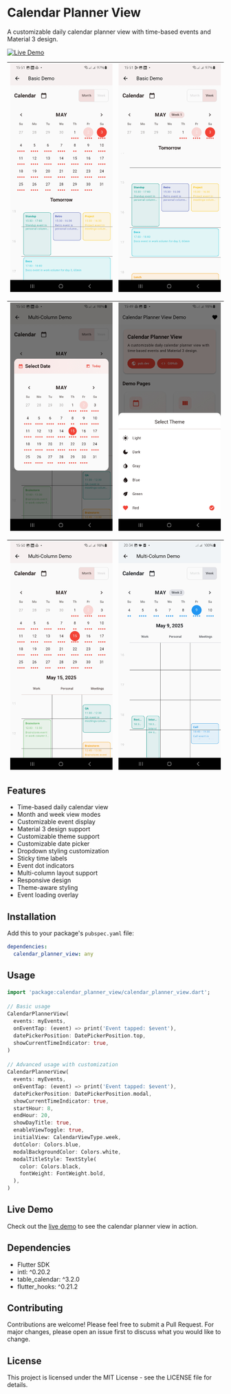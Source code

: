 # Calendar Planner View

A customizable daily calendar planner view with time-based events and Material 3 design.

[![Live Demo](https://img.shields.io/badge/Live%20Demo-View%20Online-blue)](https://calendar-planner-view.pages.dev/)

| ![Month View](https://raw.githubusercontent.com/danial2026/calendar_planner_view/main/assets/basic-month-view.jpg) | ![Week View](https://raw.githubusercontent.com/danial2026/calendar_planner_view/main/assets/basic-week-view.jpg) |
|------------------------------------|------------------------------------|

| ![Select Date](https://raw.githubusercontent.com/danial2026/calendar_planner_view/main/assets/select-date.jpg) | ![Multi Theme](https://raw.githubusercontent.com/danial2026/calendar_planner_view/main/assets/select-theme.jpg) |
|------------------------------------|------------------------------------|


| ![Multi Column Month View](https://raw.githubusercontent.com/danial2026/calendar_planner_view/main/assets/multi-column-month-view.jpg) | ![Multi Column Week View](https://raw.githubusercontent.com/danial2026/calendar_planner_view/main/assets/multi-column-week-view.jpg) |
|------------------------------------|------------------------------------|


## Features

* Time-based daily calendar view
* Month and week view modes
* Customizable event display
* Material 3 design support
* Customizable theme support
* Customizable date picker
* Dropdown styling customization
* Sticky time labels
* Event dot indicators
* Multi-column layout support
* Responsive design
* Theme-aware styling
* Event loading overlay

## Installation

Add this to your package's `pubspec.yaml` file:

```yaml
dependencies:
  calendar_planner_view: any
```

## Usage

```dart
import 'package:calendar_planner_view/calendar_planner_view.dart';

// Basic usage
CalendarPlannerView(
  events: myEvents,
  onEventTap: (event) => print('Event tapped: $event'),
  datePickerPosition: DatePickerPosition.top,
  showCurrentTimeIndicator: true,
)

// Advanced usage with customization
CalendarPlannerView(
  events: myEvents,
  onEventTap: (event) => print('Event tapped: $event'),
  datePickerPosition: DatePickerPosition.modal,
  showCurrentTimeIndicator: true,
  startHour: 8,
  endHour: 20,
  showDayTitle: true,
  enableViewToggle: true,
  initialView: CalendarViewType.week,
  dotColor: Colors.blue,
  modalBackgroundColor: Colors.white,
  modalTitleStyle: TextStyle(
    color: Colors.black,
    fontWeight: FontWeight.bold,
  ),
)
```

## Live Demo

Check out the [live demo](https://calendar-planner-view.pages.dev/) to see the calendar planner view in action.

## Dependencies

* Flutter SDK
* intl: ^0.20.2
* table_calendar: ^3.2.0
* flutter_hooks: ^0.21.2

## Contributing

Contributions are welcome! Please feel free to submit a Pull Request.
For major changes, please open an issue first to discuss what you would like to change.

## License

This project is licensed under the MIT License - see the LICENSE file for details. 